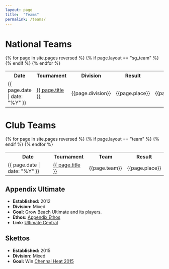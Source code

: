 ```yaml
---
layout: page
title:  "Teams"
permalink: /teams/
---
```


# National Teams

<table>
    <tr><th>Date</th><th>Tournament</th><th>Division</th><th>Result</th><th>Spirit</th></tr>
    {% for page in site.pages reversed %}
          {% if page.layout == "sg_team" %}
          <tr>
              <td>{{ page.date | date: "%Y" }}</td>
              <td><a href="{{ page.url | prepend: site.baseurl }}">{{ page.title }}</a></td>
              <td>{{page.division}}</td>
              <td>{{page.place}}</td>
              <td>{{page.spirit}}</td>
          </tr>
          {% endif %}
    {% endfor %}
</table>

# Club Teams

<table>
    <tr><th>Date</th><th>Tournament</th><th>Team</th><th>Result</th></tr>
    {% for page in site.pages reversed %}
          {% if page.layout == "team" %}
          <tr>
              <td>{{ page.date | date: "%Y" }}</td>
              <td><a href="{{ page.url | prepend: site.baseurl }}">{{ page.title }}</a></td>
              <td>{{page.team}}</td>
              <td>{{page.place}}</td>
          </tr>
          {% endif %}
    {% endfor %}
</table>

## Appendix Ultimate

* **Established:** 2012
* **Division:** Mixed
* **Goal:** Grow Beach Ultimate and its players.
* **Ethos:** [Appendix Ethos](https://docs.google.com/document/d/1JjIVbyXe3vasj9OZ3f3Z13G9qWLu3WuIbIyMODaf8Qw/edit?usp=sharing)
* **Link:** [Ultimate Central](http://ultimatecentral.com/t/appendix-ultimate)

## Skettos

* **Established:** 2015
* **Division:** Mixed
* **Goal:** Win [Chennai Heat 2015](https://www.facebook.com/events/462232350614494/)
